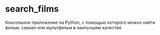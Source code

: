 # search_films
Консольное приложение на Python, с помощью которого можно найти фильм, сериал или мультфильм в наилучшем качестве
